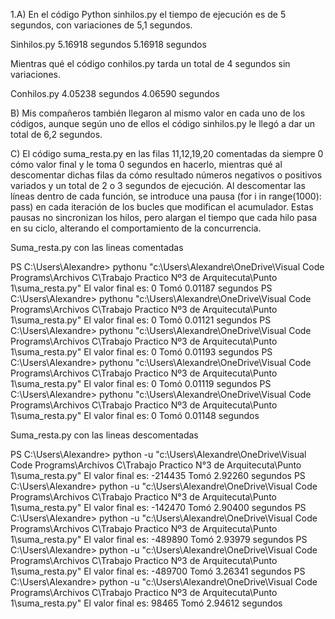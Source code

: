 1.A) En el código Python sinhilos.py el tiempo de ejecución es de 5 segundos, con variaciones de 5,1 segundos.

Sinhilos.py
5.16918 segundos
5.16918 segundos

Mientras qué el código conhilos.py tarda un total de 4 segundos sin variaciones.

Conhilos.py
4.05238 segundos
4.06590 segundos

B) Mis compañeros también llegaron al mismo valor en cada uno de los códigos, aunque según uno de ellos el código sinhilos.py le llegó a dar un total de 6,2 segundos.

C) El código suma_resta.py en las filas 11,12,19,20 comentadas da siempre 0 cómo valor final y le toma 0 segundos en hacerlo, 
mientras qué al descomentar dichas filas da cómo resultado números negativos o positivos variados y un total de 2 o 3 segundos de ejecución.
Al descomentar las líneas dentro de cada función, se introduce una pausa (for i in range(1000): pass) en cada iteración de los bucles que modifican el acumulador. 
Estas pausas no sincronizan los hilos, pero alargan el tiempo que cada hilo pasa en su ciclo, alterando el comportamiento de la concurrencia.

Suma_resta.py con las lineas comentadas

PS C:\Users\Alexandre> pythonu "c:\Users\Alexandre\OneDrive\Visual Code Programs\Archivos C\Trabajo Practico Nº3 de Arquitecuta\Punto 1\suma_resta.py"
El valor final es: 0
Tomó 0.01187 segundos
PS C:\Users\Alexandre> pythonu "c:\Users\Alexandre\OneDrive\Visual Code Programs\Archivos C\Trabajo Practico Nº3 de Arquitecuta\Punto 1\suma_resta.py"
El valor final es: 0 
Tomό 0.01121 segundos
PS C:\Users\Alexandre> pythonu "c:\Users\Alexandre\OneDrive\Visual Code Programs\Archivos C\Trabajo Practico Nº3 de Arquitecuta\Punto 1\suma_resta.py"
El valor final es: 0
Tomó 0.01193 segundos
PS C:\Users\Alexandre> pythonu "c:\Users\Alexandre\OneDrive\Visual Code Programs\Archivos C\Trabajo Practico Nº3 de Arquitecuta\Punto 1\suma_resta.py"
El valor final es: 0 
Tomό 0.01119 segundos
PS C:\Users\Alexandre> pythonu "c:\Users\Alexandre\OneDrive\Visual Code Programs\Archivos C\Trabajo Practico Nº3 de Arquitecuta\Punto 1\suma_resta.py"
El valor final es: 0
Tomó 0.01148 segundos

Suma_resta.py con las lineas descomentadas

PS C:\Users\Alexandre> python -u "c:\Users\Alexandre\OneDrive\Visual Code Programs\Archivos C\Trabajo Practico N°3 de Arquitecuta\Punto 1\suma_resta.py"
El valor final es: -214435
Tomó 2.92260 segundos
PS C:\Users\Alexandre> python -u "c:\Users\Alexandre\OneDrive\Visual Code Programs\Archivos C\Trabajo Practico N°3 de Arquitecuta\Punto 1\suma_resta.py"
El valor final es: -142470
Tomó 2.90400 segundos
PS C:\Users\Alexandre> python -u "c:\Users\Alexandre\OneDrive\Visual Code Programs\Archivos C\Trabajo Practico Nº3 de Arquitecuta\Punto 1\suma_resta.py"
El valor final es: -489890
Tomó 2.93979 segundos
PS C:\Users\Alexandre> python -u "c:\Users\Alexandre\OneDrive\Visual Code Programs\Archivos C\Trabajo Practico Nº3 de Arquitecuta\Punto 1\suma_resta.py"
El valor final es: -489700
Tomó 3.26341 segundos
PS C:\Users\Alexandre> python -u "c:\Users\Alexandre\OneDrive\Visual Code Programs\Archivos C\Trabajo Practico Nº3 de Arquitecuta\Punto 1\suma_resta.py"
El valor final es: 98465
Tomó 2.94612 segundos
